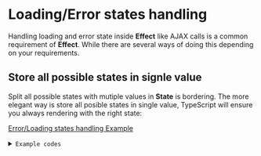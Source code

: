 # Loading/Error states handling
Handling loading and error state inside **Effect** like AJAX calls is a common requirement of **Effect**. While there are several ways of doing this depending on your requirements.

## Store all possible states in signle value
Split all possible states with mutiple values in **State** is bordering. The more elegant way is store all posible states in single value, TypeScript will ensure you always rendering with the right state:

[Error/Loading states handling Example](https://codesandbox.io/s/ayanami-recipes-error-loading-handling-hyd3n)

<details>
<summary><code>Example codes</code></summary>

```ts
import { Module, Ayanami, Reducer, Effect, Action } from "ayanami";
import { Observable, of } from "rxjs";
import {
  exhaustMap,
  takeUntil,
  map,
  tap,
  startWith,
  catchError
} from "rxjs/operators";

import { HttpClient } from "./http.service";

interface AppState {
  list: string[] | null | Error;
}

@Module("App")
export class AppModule extends Ayanami<AppState> {
  defaultState: AppState = {
    list: []
  };

  constructor(private readonly httpClient: HttpClient) {
    super();
  }

  @Reducer()
  cancel(state: AppState) {
    return { ...state, ...this.defaultState };
  }

  @Reducer()
  setList(state: AppState, list: AppState["list"]) {
    return { ...state, list };
  }

  @Effect()
  fetchList(payload$: Observable<void>): Observable<Action> {
    return payload$.pipe(
      exhaustMap(() => {
        return this.httpClient.get(`/resources`).pipe(
          tap(() => {
            console.log("Got response");
          }),
          map(response => this.getActions().setList(response)),
          catchError(e => of(this.getActions().setList(e))),
          startWith(this.getActions().setList(null)),
          takeUntil(this.getAction$().cancel)
        );
      })
    );
  }
}
```

```ts
import { Injectable } from "ayanami";
import { Observable, timer, throwError } from "rxjs";
import { map } from "rxjs/operators";

@Injectable()
export class HttpClient {
  get(_url: string): Observable<string[]> {
    return Math.random() > 0.5
      ? throwError(new TypeError("Fail to fetch"))
      : timer(3000).pipe(map(() => ["mock1", "mock2", "mock3"]));
  }
}
```

```tsx
import "reflect-metadata";
import React from "react";
import { render } from "react-dom";
import { useAyanami } from "ayanami";

import { AppModule } from "./app.module";

function App() {
  const [{ list }, dispatcher] = useAyanami(AppModule);

  const loading = !list ? <div>loading</div> : null;

  const title =
    list instanceof Error ? (
      <h1>{list.message}</h1>
    ) : (
      <h1>Hello CodeSandbox</h1>
    );

  const listNodes = Array.isArray(list)
    ? list.map(value => <li key={value}>{value}</li>)
    : null;
  return (
    <div>
      {title}
      <button onClick={dispatcher.fetchList}>fetchList</button>
      <button onClick={dispatcher.cancel}>cancel</button>
      {loading}
      <ul>{listNodes}</ul>
    </div>
  );
}

const rootElement = document.getElementById("app");
render(<App />, rootElement);

```

</details>
